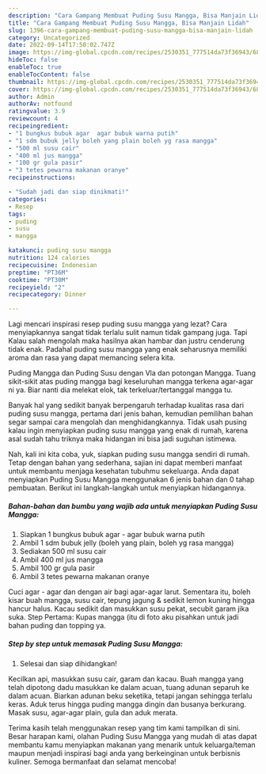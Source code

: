 ```yaml
---
description: "Cara Gampang Membuat Puding Susu Mangga, Bisa Manjain Lidah"
title: "Cara Gampang Membuat Puding Susu Mangga, Bisa Manjain Lidah"
slug: 1396-cara-gampang-membuat-puding-susu-mangga-bisa-manjain-lidah
category: Uncategorized
date: 2022-09-14T17:50:02.747Z
image: https://img-global.cpcdn.com/recipes/2530351_777514da73f36943/680x482cq70/puding-susu-mangga-foto-resep-utama.jpg
hideToc: false
enableToc: true
enableTocContent: false
thumbnail: https://img-global.cpcdn.com/recipes/2530351_777514da73f36943/680x482cq70/puding-susu-mangga-foto-resep-utama.jpg
cover: https://img-global.cpcdn.com/recipes/2530351_777514da73f36943/680x482cq70/puding-susu-mangga-foto-resep-utama.jpg
author: Admin
authorAv: notfound
ratingvalue: 3.9
reviewcount: 4
recipeingredient:
- "1 bungkus bubuk agar  agar bubuk warna putih"
- "1 sdm bubuk jelly boleh yang plain boleh yg rasa mangga"
- "500 ml susu cair"
- "400 ml jus mangga"
- "100 gr gula pasir"
- "3 tetes pewarna makanan oranye"
recipeinstructions:

- "Sudah jadi dan siap dinikmati!"
categories:
- Resep
tags:
- puding
- susu
- mangga

katakunci: puding susu mangga 
nutrition: 124 calories
recipecuisine: Indonesian
preptime: "PT36M"
cooktime: "PT30M"
recipeyield: "2"
recipecategory: Dinner

---
```



Lagi mencari inspirasi resep puding susu mangga yang lezat? Cara menyiapkannya sangat tidak terlalu sulit namun tidak gampang juga. Tapi Kalau salah mengolah maka hasilnya akan hambar dan justru cenderung tidak enak. Padahal puding susu mangga yang enak seharusnya memiliki aroma dan rasa yang dapat memancing selera kita.


Puding Mangga dan Puding Susu dengan Vla dan potongan Mangga. Tuang sikit-sikit atas puding mangga bagi keseluruhan mangga terkena agar-agar ni ya. Biar nanti dia melekat elok, tak terkeluar/tertanggal mangga tu.

Banyak hal yang sedikit banyak berpengaruh terhadap kualitas rasa dari puding susu mangga, pertama dari jenis bahan, kemudian pemilihan bahan segar sampai cara mengolah dan menghidangkannya. Tidak usah pusing kalau ingin menyiapkan puding susu mangga yang enak di rumah, karena asal sudah tahu triknya maka hidangan ini bisa jadi suguhan istimewa.


Nah, kali ini kita coba, yuk, siapkan puding susu mangga sendiri di rumah. Tetap dengan bahan yang sederhana, sajian ini dapat memberi manfaat untuk membantu menjaga kesehatan tubuhmu sekeluarga. Anda dapat menyiapkan Puding Susu Mangga menggunakan 6 jenis bahan dan 0 tahap pembuatan. Berikut ini langkah-langkah untuk menyiapkan hidangannya.

<!--inarticleads1-->

##### Bahan-bahan dan bumbu yang wajib ada untuk menyiapkan Puding Susu Mangga:

1. Siapkan 1 bungkus bubuk agar - agar bubuk warna putih
1. Ambil 1 sdm bubuk jelly (boleh yang plain, boleh yg rasa mangga)
1. Sediakan 500 ml susu cair
1. Ambil 400 ml jus mangga
1. Ambil 100 gr gula pasir
1. Ambil 3 tetes pewarna makanan oranye


Cuci agar - agar dan dengan air bagi agar-agar larut. Sementara itu, boleh kisar buah mangga, susu cair, tepung jagung &amp; sedikit lemon kuning hingga hancur halus. Kacau sedikit dan masukkan susu pekat, secubit garam jika suka. Step Pertama: Kupas mangga (itu di foto aku pisahkan untuk jadi bahan puding dan topping ya. 

<!--inarticleads2-->

##### Step by step untuk memasak Puding Susu Mangga:


1. Selesai dan siap dihidangkan!

Kecilkan api, masukkan susu cair, garam dan kacau. Buah mangga yang telah dipotong dadu masukkan ke dalam acuan, tuang adunan separuh ke dalam acuan. Biarkan adunan beku seketika, tetapi jangan sehingga terlalu keras. Aduk terus hingga puding mangga dingin dan busanya berkurang. Masak susu, agar-agar plain, gula dan aduk merata. 

Terima kasih telah menggunakan resep yang tim kami tampilkan di sini. Besar harapan kami, olahan Puding Susu Mangga yang mudah di atas dapat membantu kamu menyiapkan makanan yang menarik untuk keluarga/teman maupun menjadi inspirasi bagi anda yang berkeinginan untuk berbisnis kuliner. Semoga bermanfaat dan selamat mencoba!
